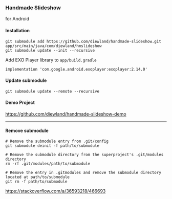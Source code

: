 ### Handmade Slideshow

for Android

#### Installation

```
git submodule add https://github.com/diewland/handmade-slideshow.git app/src/main/java/com/diewland/hmslideshow
git submodule update --init --recursive
```

Add EXO Player library to `app/build.gradle`

```
implementation 'com.google.android.exoplayer:exoplayer:2.14.0'
```

#### Update submodule

```
git submodule update --remote --recursive
```

#### Demo Project

https://github.com/diewland/handmade-slideshow-demo

---

#### Remove submodule

```
# Remove the submodule entry from .git/config
git submodule deinit -f path/to/submodule

# Remove the submodule directory from the superproject's .git/modules directory
rm -rf .git/modules/path/to/submodule

# Remove the entry in .gitmodules and remove the submodule directory located at path/to/submodule
git rm -f path/to/submodule
```
https://stackoverflow.com/a/36593218/466693
